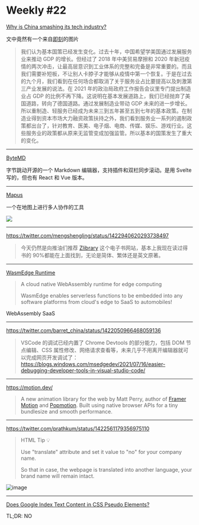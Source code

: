 # Weekly #22

[Why is China smashing its tech industry?](https://noahpinion.substack.com/p/why-is-china-smashing-its-tech-industry)

文中竟然有一个来自[即刻](https://web.okjike.com/originalPost/60fea4de0c4e9c0011b3fc20)的图片

> 我们认为基本国策已经发生变化。过去十年，中国希望学美国通过发展服务业来推动 GDP 的增长。但经过了 2018 年中美贸易摩擦和 2020 年新冠疫情的两次冲击，让最高层意识到工业体系的完整和完备是非常重要的。而且我们需要补短板，不让别人卡脖子才能够从疫情中第一个恢复。于是在过去的九个月，我们看到在任何场合都取消了关于服务业占比要提高以及刺激第三产业发展的说法。在 2021 年的政治局政府工作报告会议里专门提出制造业占 GDP 的比例不再下降。这说明在基本发展道路上，我们已经抛弃了美国道路，转向了德国道路。通过发展制造业带动 GDP 未来的进一步增长。所以重制造、轻服务已经成为未来三到五年甚至五到七年的基本政策。在制造业得到资本市场大力融资政策扶持之外，我们看到服务业一系列的遏制政策都出台了，针对教育、医美、电子烟、电商、传媒、娱乐、游戏行业。这些服务业的政策都从原来无监管变成加强监管。所以基本的国策发生了重大的变化。

---

[ByteMD](https://github.com/bytedance/bytemd)

字节跳动开源的一个 Markdown 编辑器，支持插件和双栏同步滚动。是用 Svelte 写的，但也有 React 和 Vue 版本。

---

[Mapus](https://github.com/alyssaxuu/mapus)

一个在地图上进行多人协作的工具

![](https://github.com/alyssaxuu/mapus/raw/master/preview.gif)

---

https://twitter.com/mengshengling/status/1422940620293738497

> 今天仍然是向推油们推荐 [Zlibrary](https://1lib.us) 这个电子书网站，基本上我现在读过得书的 90%都能在上面找到，无论是简体、繁体还是英文原著。

---

[WasmEdge Runtime](https://wasmedge.org/)

> A cloud native WebAssembly runtime for edge computing
>
> WasmEdge enables serverless functions to be embedded into any software platforms from cloud's edge to SaaS to automobiles!

WebAssembly SaaS

---

https://twitter.com/barret_china/status/1422050966468059136

> VSCode 的调试已经内置了 Chrome Devtools 的部分能力，包括 DOM 节点编辑、CSS 属性修改、网络请求查看等，未来几乎不用离开编辑器就可以完成网页开发调试了：https://blogs.windows.com/msedgedev/2021/07/16/easier-debugging-developer-tools-in-visual-studio-code/

---

https://motion.dev/

> A new animation library for the web by Matt Perry, author of [Framer Motion](https://www.framer.com/motion/) and [Popmotion](https://popmotion.io/). Built using native browser APIs for a tiny bundlesize and smooth performance.

---

https://twitter.com/prathkum/status/1422561179356975110

> HTML Tip 💡
>
> Use "translate" attribute and set it value to "no" for your company name.
>
> So that in case, the webpage is translated into another language, your brand name will remain intact.

![image](https://user-images.githubusercontent.com/8287771/128627284-d162c908-8b00-440d-a81d-1e7d298e36ae.png)

---

[Does Google Index Text Content in CSS Pseudo Elements?](https://www.searchcandy.uk/seo/technical-seo/css-pseudo-elements/)

TL;DR: NO

